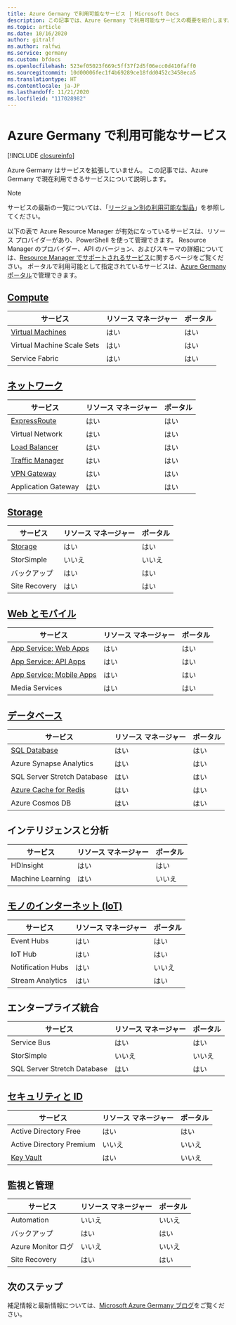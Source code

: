 ```yaml
---
title: Azure Germany で利用可能なサービス | Microsoft Docs
description: この記事では、Azure Germany で利用可能なサービスの概要を紹介します。
ms.topic: article
ms.date: 10/16/2020
author: gitralf
ms.author: ralfwi
ms.service: germany
ms.custom: bfdocs
ms.openlocfilehash: 523ef05023f669c5ff37f2d5f06ecc0d410faff0
ms.sourcegitcommit: 10d00006fec1f4b69289ce18fdd0452c3458eca5
ms.translationtype: HT
ms.contentlocale: ja-JP
ms.lasthandoff: 11/21/2020
ms.locfileid: "117028982"
---
```

# <a name="available-services-in-azure-germany"></a>Azure Germany で利用可能なサービス

[!INCLUDE [closureinfo](../../includes/germany-closure-info.md)]

Azure Germany はサービスを拡張していません。 この記事では、Azure Germany で現在利用できるサービスについて説明します。 

>[!NOTE]
> サービスの最新の一覧については、「[リージョン別の利用可能な製品](https://azure.microsoft.com/regions/services/)」を参照してください。 
>
>

以下の表で Azure Resource Manager が有効になっているサービスは、リソース プロバイダーがあり、PowerShell を使って管理できます。 Resource Manager のプロバイダー、API のバージョン、およびスキーマの詳細については、[Resource Manager でサポートされるサービス](../azure-resource-manager/management/resource-providers-and-types.md)に関するページをご覧ください。 ポータルで利用可能として指定されているサービスは、[Azure Germany ポータル](https://portal.microsoftazure.de/)で管理できます。 

## <a name="compute"></a>[Compute](./germany-services-compute.md)

| サービス | リソース マネージャー | ポータル |
| --- | --- | --- |
| [Virtual Machines](./germany-services-compute.md#virtual-machines)  | はい | はい |
| Virtual Machine Scale Sets | はい | はい |
| Service Fabric | はい | はい |


## <a name="networking"></a>[ネットワーク](./germany-services-networking.md)

| サービス | リソース マネージャー | ポータル |
| --- | --- | --- |
| [ExpressRoute](./germany-services-networking.md#expressroute-private-connectivity) | はい | はい |
| Virtual Network | はい | はい |
| [Load Balancer](./germany-services-networking.md#support-for-load-balancer) | はい | はい |
| [Traffic Manager](./germany-services-networking.md#support-for-traffic-manager)  | はい | はい |
|  [VPN Gateway](./germany-services-networking.md#support-for-vpn-gateway) | はい | はい |
| Application Gateway | はい | はい |



## <a name="storage"></a>[Storage](./germany-services-storage.md)

| サービス | リソース マネージャー | ポータル |
| --- | --- | --- |
| [Storage](./germany-services-storage.md#storage) | はい | はい |
| StorSimple | いいえ | いいえ |
| バックアップ | はい | はい |
| Site Recovery | はい | はい |



## <a name="web-and-mobile"></a>[Web とモバイル](./germany-services-webandmobile.md)

| サービス | リソース マネージャー | ポータル |
| --- | --- | --- |
| [App Service: Web Apps](./germany-services-webandmobile.md#app-service) | はい | はい |
| [App Service: API Apps](./germany-services-webandmobile.md#app-service) | はい | はい |
| [App Service: Mobile Apps](./germany-services-webandmobile.md#app-service) | はい | はい |
| Media Services | はい | はい |


## <a name="databases"></a>[データベース](./germany-services-database.md)

| サービス | リソース マネージャー | ポータル |
| --- | --- | --- |
| [SQL Database](./germany-services-database.md#sql-database) | はい | はい |
| Azure Synapse Analytics | はい | はい |
| SQL Server Stretch Database | はい | はい |
| [Azure Cache for Redis](./germany-services-database.md#azure-cache-for-redis) | はい | はい |
| Azure Cosmos DB | はい | はい |


## <a name="intelligence-and-analytics"></a>インテリジェンスと分析

| サービス | リソース マネージャー | ポータル |
| --- | --- | --- |
| HDInsight | はい | はい |
| Machine Learning | はい | いいえ |


## <a name="internet-of-things-iot"></a>[モノのインターネット (IoT)](./germany-services-iot.md)

| サービス | リソース マネージャー | ポータル |
| --- | --- | --- |
| Event Hubs | はい | はい |
| IoT Hub | はい | はい |
| Notification Hubs | はい | いいえ |
| Stream Analytics | はい | はい |


## <a name="enterprise-integration"></a>エンタープライズ統合

| サービス | リソース マネージャー | ポータル |
| --- | --- | --- |
| Service Bus | はい | はい |
| StorSimple | いいえ | いいえ |
| SQL Server Stretch Database | はい | はい |



## <a name="security-and-identity"></a>[セキュリティと ID](./germany-services-securityandidentity.md)

| サービス | リソース マネージャー | ポータル |
| --- | --- | --- |
| Active Directory Free | はい | はい |
| Active Directory Premium | いいえ | いいえ |
|  [Key Vault](./germany-services-securityandidentity.md#key-vault)  | はい | いいえ |



## <a name="monitoring-and-management"></a>監視と管理

| サービス | リソース マネージャー | ポータル |
| --- | --- | --- |
| Automation | いいえ | いいえ |
| バックアップ | はい | はい |
| Azure Monitor ログ | いいえ | いいえ |
| Site Recovery | はい | はい |



## <a name="next-steps"></a>次のステップ
補足情報と最新情報については、[Microsoft Azure Germany ブログ](/archive/blogs/azuregermany/)をご覧ください。